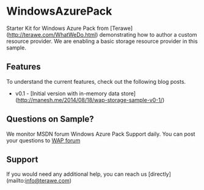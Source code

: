 WindowsAzurePack
================
Starter Kit for Windows Azure Pack from [Terawe] (http://terawe.com/WhatWeDo.html) demonstrating how to author a custom resource provider. We are enabling a basic storage resource provider in this sample.

Features
-------
To understand the current features, check out the following blog posts.
* v0.1 - [Initial version with in-memory data store] (http://manesh.me/2014/08/18/wap-storage-sample-v0-1/)

Questions on Sample?
-------
We monitor MSDN forum Windows Azure Pack Support daily. You can post your questions to [WAP forum](http://social.msdn.microsoft.com/Forums/windowsazure/en-US/home?forum=windowsazurepack)

Support
-------
If you would need any additional help, you can reach us [directly] (mailto:info@terawe.com)
